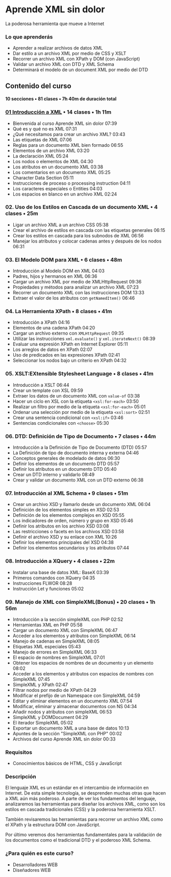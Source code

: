 # Aprende XML sin dolor

La poderosa herramienta que mueve a Internet

### Lo que aprenderás

* Aprender a realizar archivos de datos XML
* Dar estilo a un archivo XML por medio de CSS y XSLT
* Recorrer un archivo XML con XPath y DOM (con JavaScript)
* Validar un archivo XML con DTD y XML Schema
* Determinará el modelo de un document XML por medio del DTD

## Contenido del curso 
#### 10 secciones • 81 clases • 7h 40m de duración total

### [01 Introducción a XML](010_Aprende_XML_sin_Dolor/01_Introduccion_a_XML.md) • 14 clases • 1h 11m

* Bienvenida al curso Aprende XML sin dolor 07:39
* Qué es y qué no es XML 07:31
* ¿Qué necesitamos para crear un archivo XML? 03:43
* Las etiquetas de XML 07:06
* Reglas para un documento XML bien formado 06:55
* Elementos de un archivo XML 03:20
* La declaración XML 05:24
* Los nodos o elementos de XML 04:30
* Los atributos en un documento XML 03:38
* Los comentarios en un documento XML 05:25
* Character Data Section 05:11
* Instrucciones de proceso o processing instruction 04:11
* Los caracteres especiales o Entities 04:03
* Los espacios en blanco en un archivo XML 02:24

### 02. Uso de los Estilos en Cascada de un documento XML • 4 clases • 25m

* Ligar un archivo XML a un archivo CSS 05:38
* Crear el archivo de estilos en cascada con las etiquetas generales 06:15
* Crear los estilos en cascada para los subnodos de XML 06:56
* Manejar los atributos y colocar cadenas antes y después de los nodos 06:31

### 03. El Modelo DOM para XML • 6 clases • 48m

* Introducción al Modelo DOM en XML 04:03
* Padres, hijos y hermanos en XML 06:36
* Cargar un archivo XML por medio de XMLHttpRequest 09:36
* Propiedades y métodos para analizar un archivo XML 07:23
* Recorrer un documento XML con las instrucciones DOM 13:33
* Extraer el valor de los atributos con `getNamedItem()` 06:46

### 04. La Herramienta XPath • 8 clases • 41m

* Introducción a XPath 04:16
* Elementos de una cadena XPath 04:20
* Cargar un archivo externo con `XMLHttpRequest` 09:35
* Utilizar las instrucciones `xml.evaluate()` y `xml.iterateNext()` 08:39
* Evaluar una expresión XPath en Internet Explorer 05:11
* Los arreglos de datos en XPath 02:07
* Uso de predicados en las expresiones XPath 02:41
* Seleccionar los nodos bajo un criterio en XPath 04:32

### 05. XSLT:EXtensible Stylesheet Language • 8 clases • 41m  

* Introducción a XSLT 06:44
* Crear un template con XSL 09:59
* Extraer los datos de un documento XML con `value-of` 03:38
* Hacer un ciclo en XSL con la etiqueta `<xsl:for-each>` 03:50
* Realizar un filtro por medio de la etiqueta `<xsl:for-each>` 05:01
* Ordenar una selección por medio de la etiqueta `<xsl:sort>` 02:51
* Crear una sentencia condicional con `<xsl:if>` 03:46
* Sentencias condicionales con `<choose>` 05:30

### 06. DTD: Definición de Tipo de Documento • 7 clases • 44m  

* Introducción a la Definición de Tipo de Documento (DTD) 05:57
* La Definición de tipo de documento interna y externa 04:46
* Conceptos generales de modelado de datos 06:30
* Definir los elementos de un documento DTD 05:57
* Definir los atributos en un documento DTD 05:40
* Crear un DTD interno y validarlo 08:49
* Crear y validar un documento XML con un DTD externo 06:38

### 07. Introducción al XML Schema • 9 clases • 51m   

* Crear un archivo XSD y llamarlo desde un documento XML 06:04
* Definición de los elementos simples en XSD 02:53
* Definición de los elementos complejos en XSD 05:55
* Los indicadores de orden, número y grupo en XSD 05:46
* Definir los atributos en los archivo XSD 03:08
* Las restricciones o facets en los archivos XSD 03:58
* Definir el archivo XSD y su enlace con XML 10:26
* Definir los elementos principales del XSD 04:38
* Definir los elementos secundarios y los atributos 07:44

### 08. Introducción a XQuery • 4 clases • 22m  

* Instalar una base de datos XML: BaseX 03:39
* Primeros comandos con XQuery 04:35
* Instrucciones FLWOR 08:28
* Instrucción Let y funciones 05:02

### 09. Manejo de XML con SimpleXML(Bonus) • 20 clases • 1h 56m   

* Introducción a la sección simpleXML con PHP 02:52
* Herramientas XML en PHP 05:58
* Cargar un documento XML con SimpleXML 06:47
* Acceder a los elementos y atributos con SimpleXML 06:14
* Manejo de cadenas en SimpleXML 08:05
* Etiquetas XML especiales 05:43
* Manejo de errores en SimpleXML 06:33
* El espacio de nombres en SimpleXML 07:01
* Obtener los espacios de nombres de un documento y un elemento 08:02
* Acceder a los elementos y atributos con espacios de nombres con SimpleXML 07:45
* SimpleXML y XPath 02:47
* Filtrar nodos por medio de XPath 04:29
* Modificar el prefijo de un Namespace con SimpleXML 04:59
* Editar y eliminar elementos en un documento XML 07:54
* Modificar, eliminar y almacenar documentos con NS 04:34
* Añadir nodos y atributos con simpleXML 06:53
* SimpleXML y DOMDocument 04:29
* El iterador SimpleXML 05:02
* Exportar un documento XML a una base de datos 10:13
* Apuntes de la sección "SimpleXML con PHP" 00:02
* Archivos del curso Aprende XML sin dolor 00:33

### Requisitos

* Conocimientos básicos de HTML, CSS y JavaScript

### Descripción

El lenguaje XML es un estándar en el intercambio de información en Internet. De esta simple tecnología, se desprenden muchas otras que hacen a XML aún más poderoso. A parte de ver los fundamentos del lenguaje, analizaremos las herramientas para diseñar los archivos XML, como son los estilos en cascada tradicionales (CSS) y la poderosa herramienta XSLT.

También revisaremos las herramientas para recorrer un archivo XML como el XPath y la estructura DOM con JavaScript.

Por último veremos dos herramientas fundamentales para la validación de los documentos como el tradicional DTD y el poderoso XML Schema.

### ¿Para quién es este curso?

* Desarrolladores WEB
* Diseñadores WEB
